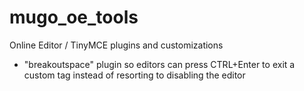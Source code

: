 mugo_oe_tools
=============

Online Editor / TinyMCE plugins and customizations

* "breakoutspace" plugin so editors can press CTRL+Enter to exit a custom tag instead of resorting to disabling the editor